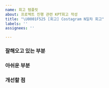 ```yaml
---
name: 회고 템플릿
about: 프로젝트 진행 관련 KPT회고 작성
title: "\U0001F525 [회고] Costagram N일차 회고"
labels: ''
assignees: ''

---
```


### 잘해오고 있는 부분


### 아쉬운 부분


### 개선할 점

